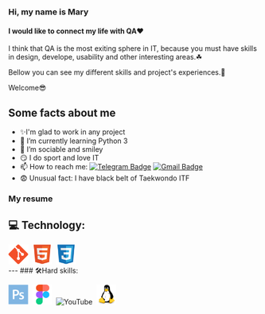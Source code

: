  ###  Hi, my name is Mary 
 #### I would like to connect my life with QA❤
 
 I think that QA is the most exiting sphere in IT, because you must have skills in design, develope, usability and other interesting areas.☘
 
 Bellow you can see my different skills and  project's experiences.🔽

 Welcome😎

## Some facts about me
- ✨I'm glad to work in any project
- 🐍 I’m currently learning Python 3
- 👯 I’m sociable and smiley
- 😏 I do sport and love IT
- 📫 How to reach me: [![Telegram Badge](https://img.shields.io/badge/-popovamars-blue?style=flat&logo=Telegram&logoColor=white)](https://t.me/popovamars) [![Gmail Badge](https://img.shields.io/badge/-Mail-red?style=flat&logo=Gmail&logoColor=white)](mailto:popovamars@mail.ru)
- 😨 Unusual fact: I have black belt of Taekwondo ITF

### My resume


## 💻 Technology:
<div>
  <img src="https://github.com/devicons/devicon/blob/master/icons/git/git-original.svg" title="git" alt="git" width="40" height="40"/>&nbsp
  <img src="https://github.com/devicons/devicon/blob/master/icons/html5/html5-original.svg" title="html5" alt="html5" width="40" height="40"/>&nbsp
  <img src="https://github.com/devicons/devicon/blob/master/icons/css3/css3-original.svg" title="css" alt="css" width="40" height="40"/>&nbsp

</div>
---
### 🛠Hard skills:
<div>
 
  <img src="https://github.com/devicons/devicon/blob/master/icons/photoshop/photoshop-plain.svg" title="photoshop" alt="photoshop" width="40" height="40"/>&nbsp;
  <img src="https://github.com/devicons/devicon/blob/master/icons/figma/figma-original.svg" title="figma" alt="figma" width="40" height="40"/>&nbsp;
  <img src="https://upload.wikimedia.org/wikipedia/commons/9/9e/YouTube_Logo_%282013-2017%29.svg" title="YouTube" alt="YouTube" width="40" height="40"/>&nbsp;
  <img src="https://github.com/devicons/devicon/blob/master/icons/linux/linux-original.svg" title="linux" alt="linux" width="40" height="40"/>&nbsp;

</div>
